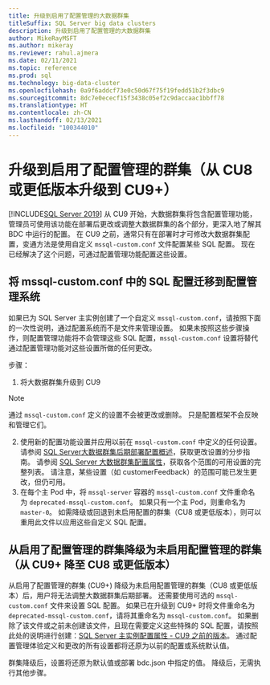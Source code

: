 ```yaml
---
title: 升级到启用了配置管理的大数据群集
titleSuffix: SQL Server big data clusters
description: 升级到启用了配置管理的大数据群集
author: MikeRayMSFT
ms.author: mikeray
ms.reviewer: rahul.ajmera
ms.date: 02/11/2021
ms.topic: reference
ms.prod: sql
ms.technology: big-data-cluster
ms.openlocfilehash: 0a9f6addcf73e0c50d67f75f19fedd51b2f3dbc9
ms.sourcegitcommit: 8dc7e0ececf15f3438c05ef2c9daccaac1bbff78
ms.translationtype: HT
ms.contentlocale: zh-CN
ms.lasthandoff: 02/13/2021
ms.locfileid: "100344010"
---
```

# <a name="upgrading-to-a-configuration-management-enabled-cluster-cu8-or-lower-to-cu9"></a>升级到启用了配置管理的群集（从 CU8 或更低版本升级到 CU9+）

[!INCLUDE[SQL Server 2019](../includes/applies-to-version/sqlserver2019.md)]
从 CU9 开始，大数据群集将包含配置管理功能，管理员可使用该功能在部署后更改或调整大数据群集的各个部分，更深入地了解其 BDC 中运行的配置。 在 CU9 之前，通常只有在部署时才可修改大数据群集配置，变通方法是使用自定义 `mssql-custom.conf` 文件配置某些 SQL 配置。 现在已经解决了这个问题，可通过配置管理功能配置这些设置。

## <a name="migrating-sql-configurations-in-mssql-customconf-to-the-configuration-management-system"></a>将 mssql-custom.conf 中的 SQL 配置迁移到配置管理系统
如果已为 SQL Server 主实例创建了一个自定义 `mssql-custom.conf`，请按照下面的一次性说明，通过配置系统而不是文件来管理设置。 如果未按照这些步骤操作，则配置管理功能将不会管理这些 SQL 配置，`mssql-custom.conf` 设置将替代通过配置管理功能对这些设置所做的任何更改。

步骤：
1. 将大数据群集升级到 CU9
> [!NOTE]
> 通过 `mssql-custom.conf` 定义的设置不会被更改或删除。 只是配置框架不会反映和管理它们。

2. 使用新的配置功能设置并应用以前在 `mssql-custom.conf` 中定义的任何设置。 请参阅 [SQL Server大数据群集后期部署配置概述](configure-bdc-postdeployment.md)，获取更改设置的分步指南。 请参阅 [SQL Server 大数据群集配置属性](reference-config-bdc-overview.md)，获取各个范围的可用设置的完整列表。 请注意，某些设置（如 customerFeedback）的范围可能已发生更改，但仍可用。
3. 在每个主 Pod 中，将 `mssql-server` 容器的 `mssql-custom.conf` 文件重命名为 `deprecated-mssql-custom.conf`。 如果只有一个主 Pod，则重命名为 `master-0`。 如需降级或回退到未启用配置的群集（CU8 或更低版本），则可以重用此文件以应用这些自定义 SQL 配置。

## <a name="downgrading-from-a-configuration-management-enabled-cluster-to-a-non-configuration-management-enabled-cluster-cu9-to-cu8-or-lower"></a>从启用了配置管理的群集降级为未启用配置管理的群集（从 CU9+ 降至 CU8 或更低版本）
从启用了配置管理的群集 (CU9+) 降级为未启用配置管理的群集（CU8 或更低版本）后，用户将无法调整大数据群集后期部署。 还需要使用可选的 `mssql-custom.conf` 文件来设置 SQL 配置。 如果已在升级到 CU9+ 时将文件重命名为 `deprecated-mssql-custom.conf`，请将其重命名为 `mssql-custom.conf`。 如果删除了该文件或之前未创建该文件，且现在需要定义这些特殊的 SQL 配置，请按照此处的说明进行创建：[SQL Server 主实例配置属性 - CU9 之前的版本](reference-config-master-instance.md)。 通过配置管理体验定义和更改的所有设置都将还原为以前的配置或系统默认值。 

群集降级后，设置将还原为默认值或部署 bdc.json 中指定的值。 降级后，无需执行其他步骤。